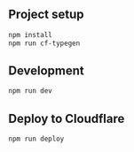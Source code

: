 ## Project setup
```bash
npm install
npm run cf-typegen
```

## Development
```bash
npm run dev
```
## Deploy to Cloudflare
```bash
npm run deploy
```
